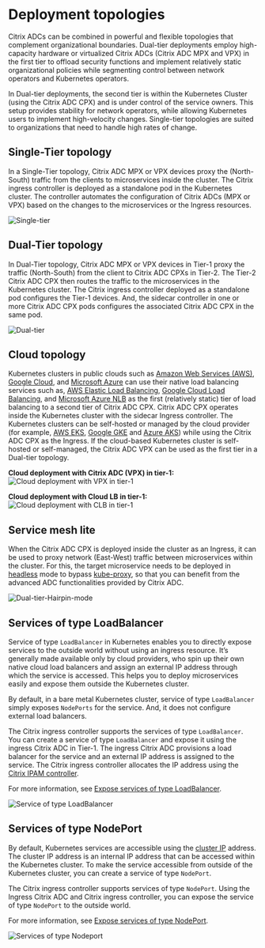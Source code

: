 # Deployment topologies

Citrix ADCs can be combined in powerful and flexible topologies that complement organizational boundaries. Dual-tier deployments employ high-capacity hardware or virtualized Citrix ADCs (Citrix ADC MPX and VPX) in the first tier to offload security functions and implement relatively static organizational policies while segmenting control between network operators and Kubernetes operators.

In Dual-tier deployments, the second tier is within the Kubernetes Cluster (using the Citrix ADC CPX) and is under control of the service owners. This setup provides stability for network operators, while allowing Kubernetes users to implement high-velocity changes. Single-tier topologies are suited to organizations that need to handle high rates of change.

## Single-Tier topology

In a Single-Tier topology, Citrix ADC MPX or VPX devices proxy the (North-South) traffic from the clients to microservices inside the cluster. The Citrix ingress controller is deployed as a standalone pod in the Kubernetes cluster. The controller automates the configuration of Citrix ADCs (MPX or VPX) based on the changes to the microservices or the Ingress resources.

![Single-tier](media/singletopology.png)

## Dual-Tier topology

In Dual-Tier topology, Citrix ADC MPX or VPX devices in Tier-1 proxy the traffic (North-South) from the client to Citrix ADC CPXs in Tier-2. The Tier-2 Citrix ADC CPX then routes the traffic to the microservices in the Kubernetes cluster. The Citrix ingress controller deployed as a standalone pod configures the Tier-1 devices. And, the sidecar controller in one or more Citrix ADC CPX pods configures the associated Citrix ADC CPX in the same pod.

![Dual-tier](media/dualtier.png)

## Cloud topology

Kubernetes clusters in public clouds such as [Amazon Web Services (AWS)](https://aws.amazon.com), [Google Cloud](https://cloud.google.com), and [Microsoft Azure](https://azure.microsoft.com/en-in/) can use their native load balancing services such as, [AWS Elastic Load Balancing](https://aws.amazon.com/elasticloadbalancing/), [Google Cloud Load Balancing](https://cloud.google.com/load-balancing/), and [Microsoft Azure NLB](https://azure.microsoft.com/en-in/services/load-balancer/) as the first (relatively static) tier of load balancing to a second tier of Citrix ADC CPX. Citrix ADC CPX operates inside the Kubernetes cluster with the sidecar Ingress controller. The Kubernetes clusters can be self-hosted or managed by the cloud provider (for example, [AWS EKS](https://aws.amazon.com/eks/), [Google GKE](https://cloud.google.com/kubernetes-engine/) and [Azure AKS](https://docs.microsoft.com/en-us/azure/aks/)) while using the Citrix ADC CPX as the Ingress. If the cloud-based Kubernetes cluster is self-hosted or self-managed, the Citrix ADC VPX can be used as the first tier in a Dual-tier topology.

**Cloud deployment with Citrix ADC (VPX) in tier-1:**
![Cloud deployment with VPX in tier-1](media/cloud-deploy-vpx-tier-1.png)

**Cloud deployment with Cloud LB in tier-1:**
![Cloud deployment with CLB in tier-1](media/cloud-deploy-clb-tier-1.png)

## Service mesh lite

When the Citrix ADC CPX is deployed inside the cluster as an Ingress, it can be used to proxy network (East-West) traffic between microservices within the cluster. For this, the target microservice needs to be deployed in [headless](https://kubernetes.io/docs/concepts/services-networking/service/#headless-services) mode to bypass [kube-proxy](https://kubernetes.io/docs/concepts/overview/components/#kube-proxy), so that you can benefit from the advanced ADC functionalities provided by Citrix ADC.  

![Dual-tier-Hairpin-mode](media/dual-tier-topology-with-hairpin-E-W.png)

## Services of type LoadBalancer

Service of type `LoadBalancer` in Kubernetes enables you to directly expose services to the outside world without using an ingress resource. It’s generally made available only by cloud providers, who spin up their own native cloud load balancers and assign an external IP address through which the service is accessed. This helps you to deploy microservices easily and expose them outside the Kubernetes cluster.

By default, in a bare metal Kubernetes cluster, service of type `LoadBalancer` simply exposes `NodePorts` for the service. And, it does not configure external load balancers.

The Citrix ingress controller supports the services of type `LoadBalancer`. You can create a service of type `LoadBalancer` and expose it using the ingress Citrix ADC in Tier-1. The ingress Citrix ADC provisions a load balancer for the service and an external IP address is assigned to the service. The Citrix ingress controller allocates the IP address using the [Citrix IPAM controller](crds/vip.md).

For more information, see [Expose services of type LoadBalancer](network/type_loadbalancer.md).

![Service of type LoadBalancer](media/type-loadbalancer.png)

## Services of type NodePort

By default, Kubernetes services are accessible using the [cluster IP](https://kubernetes.io/docs/concepts/services-networking/service/#defining-a-service) address. The cluster IP address is an internal IP address that can be accessed within the Kubernetes cluster. To make the service accessible from outside of the Kubernetes cluster, you can create a service of type `NodePort`.

The Citrix ingress controller supports services of type `NodePort`. Using the Ingress Citrix ADC and Citrix ingress controller, you can expose the service of type `NodePort` to the outside world.

For more information, see [Expose services of type NodePort](network/nodeport.md).

![Services of type Nodeport](media/type-nodeport.png)
